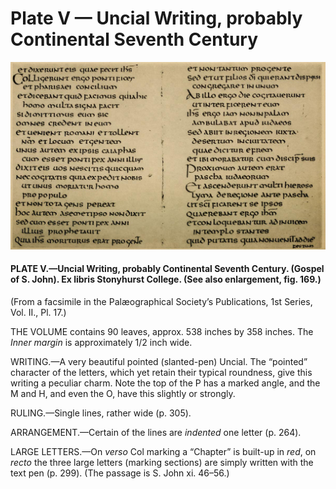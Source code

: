 # Plate V — Uncial Writing, probably Continental Seventh Century

![Plate V.&#x2014;Uncial Writing, probably Continental Seventh Century \(Gospel of S. John\). Ex Libris Stonyhurst College. \(See also enlargement, fig. 169.\) ](../.gitbook/assets/i442e-plate_v.jpg)

#### PLATE V.—Uncial Writing, probably Continental Seventh Century. \(Gospel of S. John\). Ex libris Stonyhurst College. \(See also enlargement, fig. 169.\) <a id="plate05-note"></a>

\(From a facsimile in the Palæographical Society’s Publications, 1st Series, Vol. II., Pl. 17.\)

THE VOLUME contains 90 leaves, approx. 538 inches by 358 inches. The _Inner margin_ is approximately 1/2 inch wide.

WRITING.—A very beautiful pointed \(slanted-pen\) Uncial. The “pointed” character of the letters, which yet retain their typical roundness, give this writing a peculiar charm. Note the top of the P has a marked angle, and the M and H, and even the O, have this slightly or strongly.

RULING.—Single lines, rather wide \(p. 305\).

ARRANGEMENT.—Certain of the lines are _indented_ one letter \(p. 264\).

LARGE LETTERS.—On _verso_ Col marking a “Chapter” is built-up in _red_, on _recto_ the three large letters \(marking sections\) are simply written with the text pen \(p. 299\). \(The passage is S. John xi. 46–56.\)

